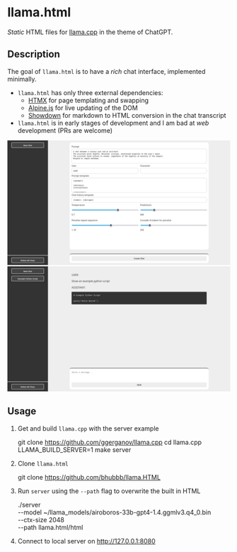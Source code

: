 # llama.html

_Static_ HTML files for [llama.cpp](https://github.com/ggerganov/llama.cpp) in the theme of ChatGPT.

## Description

The goal of `llama.html` is to have a _rich_ chat interface, implemented minimally.

- `llama.html` has only three external dependencies:
    - [HTMX](https://htmx.org/) for page templating and swapping
    - [Alpine.js](https://alpinejs.dev/) for live updating of the DOM
    - [Showdown](https://showdownjs.com/) for markdown to HTML conversion in the chat transcript
- `llama.html` is in early stages of development and I am bad at _web_ development (PRs are welcome)

![Settings page example](settings.png)
![Chat page example](chat.png)

## Usage

1. Get and build `llama.cpp` with the server example

    git clone https://github.com/ggerganov/llama.cpp
    cd llama.cpp
    LLAMA_BUILD_SERVER=1 make server

2. Clone `llama.html`
    
    git clone https://github.com/bhubbb/llama.HTML

3. Run `server` using the `--path` flag to overwrite the built in HTML
    
    ./server \
      --model ~/llama_models/airoboros-33b-gpt4-1.4.ggmlv3.q4_0.bin \
      --ctx-size 2048 \
      --path llama.html/html

4. Connect to local server on http://127.0.0.1:8080
